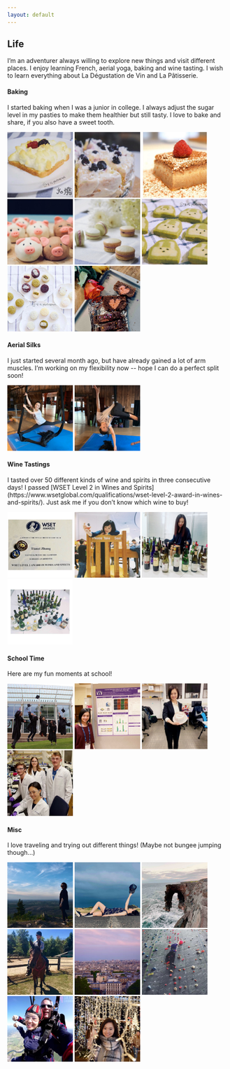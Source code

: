 ```yaml
---
layout: default
---
```


## Life

I’m an adventurer always willing to explore new things and visit different places. I enjoy learning French, aerial yoga, baking and wine tasting. I wish to learn everything about La Dégustation de Vin and La Pâtisserie.

<h4>Baking</h4>

I started baking when I was a junior in college. I always adjust the sugar level in my pasties to make them healthier but still tasty. I love to bake and share, if you also have a sweet tooth.

<a href="fun-photos/Food_1.jpg" data-lightbox="Food"><img class="misc-photo" src="fun-photos/Food_1.jpg" style="width: 150px"></a>
<a href="fun-photos/Food_2_full.jpg" data-lightbox="Food"><img class="misc-photo" src="fun-photos/Food_2.jpg" style="width: 150px"></a>
<a href="fun-photos/Food_3.jpg" data-lightbox="Food"><img class="misc-photo" src="fun-photos/Food_3.jpg" style="width: 150px"></a>
<a href="fun-photos/Food_4.jpg" data-lightbox="Food"><img class="misc-photo" src="fun-photos/Food_4.jpg" style="width: 150px"></a>
<a href="fun-photos/Food_5.jpg" data-lightbox="Food"><img class="misc-photo" src="fun-photos/Food_5.jpg" style="width: 150px"></a>
<a href="fun-photos/Food_6_full.jpg" data-lightbox="Food"><img class="misc-photo" src="fun-photos/Food_6.jpg" style="width: 150px"></a>
<a href="fun-photos/Food_7.jpg" data-lightbox="Food"><img class="misc-photo" src="fun-photos/Food_7.jpg" style="width: 150px"></a>
<a href="fun-photos/Food_9.jpg" data-lightbox="Food"><img class="misc-photo" src="fun-photos/Food_9.jpg" style="width: 150px"></a>

<h4>Aerial Silks</h4>
I just started several month ago, but have already gained a lot of arm muscles. I’m working on my flexibility now -- hope I can do a perfect split soon!

<a href="fun-photos/Aerial_1.jpg" data-lightbox="Aerial"><img class="misc-photo" src="fun-photos/Aerial_1.jpg" style="width: 150px"></a>
<a href="fun-photos/Aerial_2.jpg" data-lightbox="Aerial"><img class="misc-photo" src="fun-photos/Aerial_2.jpg" style="width: 150px"></a>

<h4>Wine Tastings</h4>
I tasted over 50 different kinds of wine and spirits in three consecutive days! I passed [WSET Level 2 in Wines and Spirits](https://www.wsetglobal.com/qualifications/wset-level-2-award-in-wines-and-spirits/). Just ask me if you don’t know which wine to buy!

<a href="fun-photos/Wine_1.jpg" data-lightbox="Wine"><img class="misc-photo" src="fun-photos/Wine_1.jpg" style="width: 150px"></a>
<a href="fun-photos/Wine_2.jpg" data-lightbox="Wine"><img class="misc-photo" src="fun-photos/Wine_2.jpg" style="width: 150px"></a>
<a href="fun-photos/Wine_3.jpg" data-lightbox="Wine"><img class="misc-photo" src="fun-photos/Wine_3.jpg" style="width: 150px"></a>
<a href="fun-photos/Wine_4.jpg" data-lightbox="Wine"><img class="misc-photo" src="fun-photos/Wine_4.jpg" style="width: 150px"></a>

<h4>School Time</h4>
Here are my fun moments at school!

<a href="fun-photos/Cornell_1.jpg" data-lightbox="School"><img class="misc-photo" src="fun-photos/Cornell_1.jpg" style="width: 150px"></a>
<a href="fun-photos/UW_1.jpg" data-lightbox="School"><img class="misc-photo" src="fun-photos/UW_1.jpg" style="width: 150px"></a>
<a href="fun-photos/UW_2_full.jpg" data-lightbox="School"><img class="misc-photo" src="fun-photos/UW_2.jpg" style="width: 150px"></a>
<a href="fun-photos/UW_3.jpg" data-lightbox="School"><img class="misc-photo" src="fun-photos/UW_3.jpg" style="width: 150px"></a>

<h4>Misc</h4>
I love traveling and trying out different things! (Maybe not bungee jumping though…)

<a href="fun-photos/Fun_4.jpg" data-lightbox="Fun"><img class="misc-photo" src="fun-photos/Fun_4.jpg" style="width: 150px"></a>
<a href="fun-photos/Fun_7.jpg" data-lightbox="Fun"><img class="misc-photo" src="fun-photos/Fun_7.jpg" style="width: 150px"></a>
<a href="fun-photos/Fun_2.jpg" data-lightbox="Fun"><img class="misc-photo" src="fun-photos/Fun_2.jpg" style="width: 150px"></a>
<a href="fun-photos/Fun_5.jpg" data-lightbox="Fun"><img class="misc-photo" src="fun-photos/Fun_5.jpg" style="width: 150px"></a>
<a href="fun-photos/Fun_3.jpg" data-lightbox="Fun"><img class="misc-photo" src="fun-photos/Fun_3.jpg" style="width: 150px"></a>
<a href="fun-photos/Fun_6.jpg" data-lightbox="Fun"><img class="misc-photo" src="fun-photos/Fun_6.jpg" style="width: 150px"></a>
<a href="fun-photos/Fun_1.jpg" data-lightbox="Fun"><img class="misc-photo" src="fun-photos/Fun_1.jpg" style="width: 150px"></a>
<a href="fun-photos/Fun_8.jpg" data-lightbox="Fun"><img class="misc-photo" src="fun-photos/Fun_8.jpg" style="width: 150px"></a>


